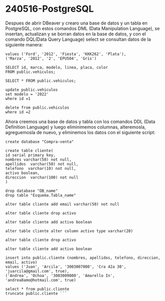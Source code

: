 # 240516-PostgreSQL
Despues de abrir DBeaver y crearo una base de datos y un tabla en PostgreSQL, con estos comandos DML (Data Manipulation Language), se insertan, actualizan y se borran datos en la base de datos, y con el comando DQL(Data Query Language) select se consultan datos de la siguiente manera:

```insert into public.vehiculos (marca, modelo, linea, placa, color) 
values ('Ford', '2012', 'Fiesta', 'KKK262', 'Plata'),
('Marza', '2012', '2', 'EPU504', 'Gris')

SELECT id, marca, modelo, linea, placa, color
FROM public.vehiculos;

SELECT * FROM public.vehiculos;

update public.vehiculos 
set modelo = '2022'
where id =1

delete from public.vehiculos 
where id =2
```


Ahora creemos una base de datos y tabla con los comandos DDL (Data Definition Language) y luego eliminimemos columnas, alteremosla, agreguemosla de nuevo, y eliminemos los datos con el siguiente script:

```
create database "Compra-venta"

create table cliente(
id serial primary key,
nombres varchar(50) not null,
apellidos  varchar(50) not null,
telefono  varchar(10) not null,
activo boolean,
direccion  varchar(100) not null
)

drop database "DB_name"
drop table "Esquema.Tabla_name"

alter table cliente add email varchar(50) not null

alter table cliente drop activo

alter table cliente add activo boolean

alter table cliente alter column activo type varchar(20)

alter table cliente drop activo

alter table cliente add activo boolean

insert into public.cliente (nombres, apellidos, telefono, direccion, email, activo)
values ('Juan', 'Arcila', '3003007000', 'Cra 42a 30', 'juarcila@gmail.com', true),
('Andrea', 'Ochoa', '3003009000', 'Amarello In', 'andrea8amo@hotmail.com', true)

select * from public.cliente 
truncate public.cliente ```
